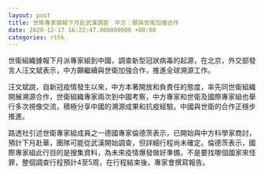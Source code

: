```yaml
---
layout: post
title: 世衛專家據報下月赴武漢調查　中方：願與世衛加強合作
date: 2020-12-17 16:22:47.000000000 +08:00
categories: rthk
---
```


世衛組織據報下月派專家組到中國，調查新型冠狀病毒的起源，在北京，外交部發言人汪文斌表示，中方願繼續與世衛加強合作，推進全球溯源工作。

汪文斌說，自新冠疫情發生以來，中方本著開放和負責任的態度，率先同世衛組織開展溯源合作，世衛組織專家兩次到中國考察，中方專家和世衛及國際專家組也舉行多次視像交流，積極分享中國的溯源成果和抗疫經驗。中國與世衛的合作正穩步推進。

路透社引述世衛專家組成員之一德國專家倫德茨表示，已開始與中方科學家商討，預計下月赴華，團隊可能從武漢開始調查，但詳細行程尚未確定。倫德茨表示，國際專家組此行目的是搜集資料，為未來疫情爆發做好準備，不是要找哪個國家來怪罪，整個調查行程預計4至5周，在行程結束後，專家會撰寫報告。

